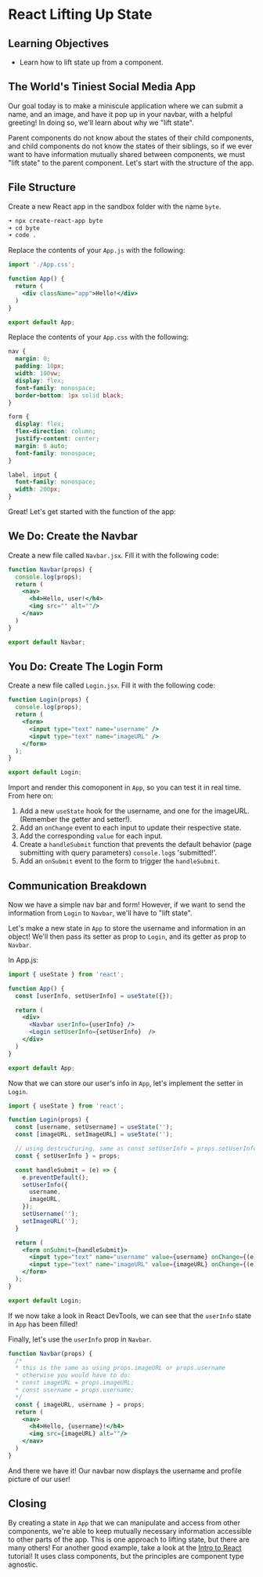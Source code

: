 # React Lifting Up State

## Learning Objectives
- Learn how to lift state up from a component.

## The World's Tiniest Social Media App

Our goal today is to make a miniscule application where we can submit a name, and an image, and have it pop up in your navbar, with a helpful greeting! In doing so, we'll learn about why we "lift state".

Parent components do not know about the states of their child components, and child components do not know the states of their siblings, so if we ever want to have information mutually shared between components, we must "lift state" to the parent component. Let's start with the structure of the app.

## File Structure

Create a new React app in the sandbox folder with the name `byte`.

```sh
➜ npx create-react-app byte
➜ cd byte
➜ code .
```

Replace the contents of your `App.js` with the following:

```jsx
import './App.css';

function App() {
  return (
    <div className="app">Hello!</div>
  )
}

export default App;
```

Replace the contents of your `App.css` with the following:

```css
nav {
  margin: 0;
  padding: 10px;
  width: 100vw;
  display: flex;
  font-family: monospace;
  border-bottom: 1px solid black;
}

form {
  display: flex;
  flex-direction: column;
  justify-content: center;
  margin: 0 auto;
  font-family: monospace;
}

label, input {
  font-family: monospace;
  width: 200px;
}
```

Great! Let's get started with the function of the app:

## We Do: Create the Navbar

Create a new file called `Navbar.jsx`. Fill it with the following code:

```jsx
function Navbar(props) {
  console.log(props);
  return (
    <nav>
      <h4>Hello, user!</h4>
      <img src="" alt=""/>
    </nav>
  )
}

export default Navbar;
```

## You Do: Create The Login Form

Create a new file called `Login.jsx`. Fill it with the following code:

```jsx
function Login(props) {
  console.log(props);
  return (
    <form>
      <input type="text" name="username" />
      <input type="text" name="imageURL" />
    </form>
  );
}

export default Login;
```

Import and render this comoponent in `App`, so you can test it in real time. From here on:
1. Add a new `useState` hook for the username, and one for the imageURL. (Remember the getter and setter!).
1. Add an `onChange` event to each input to update their respective state.
1. Add the corresponding `value` for each input.
1. Create a `handleSubmit` function that prevents the default behavior (page submitting with query parameters) `console.log`s 'submitted!'.
1. Add an `onSubmit` event to the form to trigger the `handleSubmit`.

## Communication Breakdown

Now we have a simple nav bar and form! However, if we want to send the information from `Login` to `Navbar`, we'll have to "lift state".

Let's make a new state in `App` to store the username and information in an object! We'll then pass its setter as prop to `Login`, and its getter as prop to `Navbar`.

In App.js:

```jsx
import { useState } from 'react';

function App() {
  const [userInfo, setUserInfo] = useState({});

  return (
    <div>
      <Navbar userInfo={userInfo} />
      <Login setUserInfo={setUserInfo}  />
    </div>
  )
}

export default App;
```

Now that we can store our user's info in `App`, let's implement the setter in `Login`.

```jsx
import { useState } from 'react';

function Login(props) {
  const [username, setUsername] = useState('');
  const [imageURL, setImageURL] = useState('');

  // using destructuring, same as const setUserInfo = props.setUserInfo;
  const { setUserInfo } = props; 

  const handleSubmit = (e) => {
    e.preventDefault();
    setUserInfo({
      username,
      imageURL,
    });
    setUsername('');
    setImageURL('');
  }

  return (
    <form onSubmit={handleSubmit}>
      <input type="text" name="username" value={username} onChange={(e) => setUsername(e.target.value)}/>
      <input type="text" name="imageURL" value={imageURL} onChange={(e) => setImageURL(e.target.value) }/>
    </form>
  );
}

export default Login;
```

If we now take a look in React DevTools, we can see that the `userInfo` state in `App` has been filled!

Finally, let's use the `userInfo` prop in `Navbar`.

```jsx
function Navbar(props) {
  /* 
  * this is the same as using props.imageURL or props.username
  * otherwise you would have to do:
  * const imageURL = props.imageURL;
  * const username = props.username;
  */
  const { imageURL, username } = props;
  return (
    <nav>
      <h4>Hello, {username}!</h4>
      <img src={imageURL} alt=""/>
    </nav>
  )
}
```

And there we have it! Our navbar now displays the username and profile picture of our user!

## Closing

By creating a state in `App` that we can manipulate and access from other components, we're able to keep mutually necessary information accessible to other parts of the app. This is one approach to lifting state, but there are many others! For another good example, take a look at the [Intro to React](https://reactjs.org/tutorial/tutorial.html#lifting-state-up) tutorial! It uses class components, but the principles are component type agnostic.
